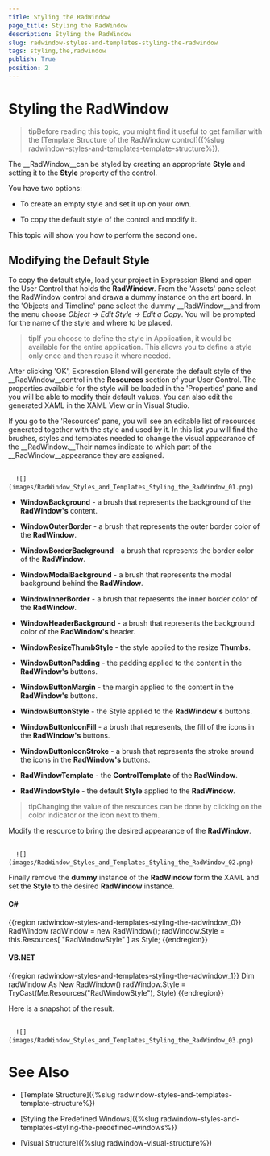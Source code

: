 ```yaml
---
title: Styling the RadWindow
page_title: Styling the RadWindow
description: Styling the RadWindow
slug: radwindow-styles-and-templates-styling-the-radwindow
tags: styling,the,radwindow
publish: True
position: 2
---
```


# Styling the RadWindow



>tipBefore reading this topic, you might find it useful to get familiar with the [Template Structure of the RadWindow control]({%slug radwindow-styles-and-templates-template-structure%}).

The __RadWindow__can be styled by creating an appropriate __Style__ and setting it to the __Style__ property of the control. 

You have two options:

* To create an empty style and set it up on your own.

* To copy the default style of the control and modify it.

This topic will show you how to perform the second one.

## Modifying the Default Style

To copy the default style, load your project in Expression Blend and open the User Control that holds the __RadWindow__. From the 'Assets' pane select the RadWindow control and drawa a dummy instance on the art board. In the 'Objects and Timeline' pane select the dummy __RadWindow__and from the menu choose *Object -> Edit Style -> Edit a Copy*. You will be prompted for the name of the style and where to be placed.

>tipIf you choose to define the style in Application, it would be available for the entire application. This allows you to define a style only once and then reuse it where needed.

After clicking 'OK', Expression Blend will generate the default style of the __RadWindow__control in the __Resources__ section of your User Control. The properties available for the style will be loaded in the 'Properties' pane and you will be able to modify their default values. You can also edit the generated XAML in the XAML View or in Visual Studio.

If you go to the 'Resources' pane, you will see an editable list of resources generated together with the style and used by it. In this list you will find the brushes, styles and templates needed to change the visual appearance of the __RadWindow.__Their names indicate to which part of the __RadWindow__appearance they are assigned.




         
      ![](images/RadWindow_Styles_and_Templates_Styling_the_RadWindow_01.png)

* __WindowBackground__ - a brush that represents the background of the __RadWindow's__ content.

* __WindowOuterBorder__ - a brush that represents the outer border color of the __RadWindow__.

* __WindowBorderBackground__ - a brush that represents the border color of the __RadWindow__.

* __WindowModalBackground__ - a brush that represents the modal background behind the __RadWindow__.

* __WindowInnerBorder__ - a brush that represents the inner border color of the __RadWindow__.

* __WindowHeaderBackground__ - a brush that represents the background color of the __RadWindow's__ header.

* __WindowResizeThumbStyle__ - the style applied to the resize __Thumbs__.

* __WindowButtonPadding__ - the padding applied to the content in the __RadWindow's__ buttons.

* __WindowButtonMargin__ - the margin applied to the content in the __RadWindow's__ buttons.

* __WindowButtonStyle__ - the Style applied to the __RadWindow's__ buttons.

* __WindowButtonIconFill__ - a brush that represents, the fill of the icons in the __RadWindow's__ buttons.

* __WindowButtonIconStroke__ - a brush that represents the stroke around the icons in the __RadWindow's__ buttons.

* __RadWindowTemplate__ - the __ControlTemplate__ of the __RadWindow__.

* __RadWindowStyle__ - the default __Style__ applied to the __RadWindow__.

>tipChanging the value of the resources can be done by clicking on the color indicator or the icon next to them.

Modify the resource to bring the desired appearance of the __RadWindow__. 




         
      ![](images/RadWindow_Styles_and_Templates_Styling_the_RadWindow_02.png)

Finally remove the __dummy__ instance of the __RadWindow__ form the XAML and set the __Style__ to the desired __RadWindow__ instance.

#### __C#__

{{region radwindow-styles-and-templates-styling-the-radwindow_0}}
	RadWindow radWindow = new RadWindow();
	radWindow.Style = this.Resources[ "RadWindowStyle" ] as Style;
	{{endregion}}



#### __VB.NET__

{{region radwindow-styles-and-templates-styling-the-radwindow_1}}
	Dim radWindow As New RadWindow()
	radWindow.Style = TryCast(Me.Resources("RadWindowStyle"), Style)
	{{endregion}}



Here is a snapshot of the result.




         
      ![](images/RadWindow_Styles_and_Templates_Styling_the_RadWindow_03.png)

# See Also

 * [Template Structure]({%slug radwindow-styles-and-templates-template-structure%})

 * [Styling the Predefined Windows]({%slug radwindow-styles-and-templates-styling-the-predefined-windows%})

 * [Visual Structure]({%slug radwindow-visual-structure%})
